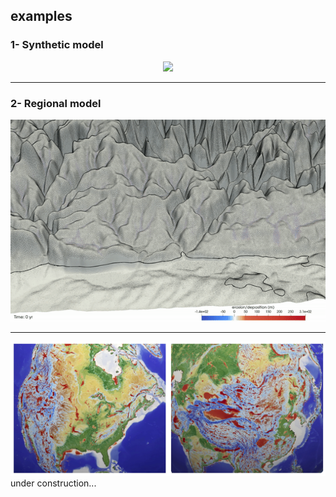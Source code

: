 ## examples

### 1- Synthetic model

<div align="center">
<img src="https://github.com/Geodels/eSCAPE-demo/blob/master/images/escape_mountain.gif"/>
</div>

***

### 2- Regional model

<div align="center">
<img src="https://github.com/Geodels/eSCAPE-demo/blob/master/images/depo_ero.gif"/>
</div>

***

<div align="center">
    <img width=1000 src="https://github.com/Geodels/eSCAPE/blob/master/images/escapezoom.jpg" alt="eSCAPE" title="eSCAPE Earth"</img>
</div>
under construction...
